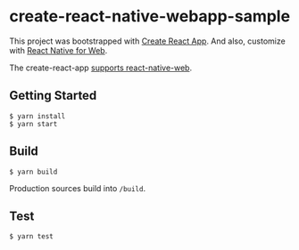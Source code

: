 create-react-native-webapp-sample
==========

This project was bootstrapped with [Create React App](https://github.com/facebookincubator/create-react-app). 
And also, customize with [React Native for Web](https://github.com/necolas/react-native-web).

The create-react-app [supports react-native-web](https://github.com/facebook/create-react-app/pull/407).

Getting Started
----------

```
$ yarn install
$ yarn start
```

Build
----------

```
$ yarn build
```

Production sources build into `/build`.

Test
----------

```
$ yarn test
```